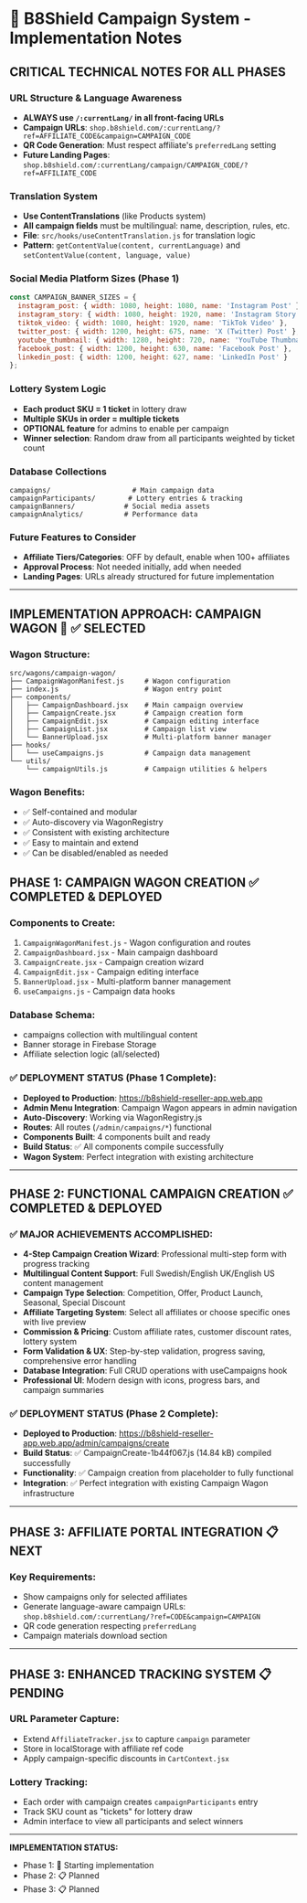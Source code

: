 # 🚀 B8Shield Campaign System - Implementation Notes

## **CRITICAL TECHNICAL NOTES FOR ALL PHASES**

### **URL Structure & Language Awareness**
- **ALWAYS use `/:currentLang/` in all front-facing URLs**
- **Campaign URLs**: `shop.b8shield.com/:currentLang/?ref=AFFILIATE_CODE&campaign=CAMPAIGN_CODE`
- **QR Code Generation**: Must respect affiliate's `preferredLang` setting
- **Future Landing Pages**: `shop.b8shield.com/:currentLang/campaign/CAMPAIGN_CODE/?ref=AFFILIATE_CODE`

### **Translation System**
- **Use ContentTranslations** (like Products system)
- **All campaign fields** must be multilingual: name, description, rules, etc.
- **File**: `src/hooks/useContentTranslation.js` for translation logic
- **Pattern**: `getContentValue(content, currentLanguage)` and `setContentValue(content, language, value)`

### **Social Media Platform Sizes** (Phase 1)
```javascript
const CAMPAIGN_BANNER_SIZES = {
  instagram_post: { width: 1080, height: 1080, name: 'Instagram Post' },
  instagram_story: { width: 1080, height: 1920, name: 'Instagram Story' },
  tiktok_video: { width: 1080, height: 1920, name: 'TikTok Video' },
  twitter_post: { width: 1200, height: 675, name: 'X (Twitter) Post' },
  youtube_thumbnail: { width: 1280, height: 720, name: 'YouTube Thumbnail' },
  facebook_post: { width: 1200, height: 630, name: 'Facebook Post' },
  linkedin_post: { width: 1200, height: 627, name: 'LinkedIn Post' }
};
```

### **Lottery System Logic**
- **Each product SKU = 1 ticket** in lottery draw
- **Multiple SKUs in order = multiple tickets**
- **OPTIONAL feature** for admins to enable per campaign
- **Winner selection**: Random draw from all participants weighted by ticket count

### **Database Collections**
```
campaigns/                    # Main campaign data
campaignParticipants/        # Lottery entries & tracking  
campaignBanners/            # Social media assets
campaignAnalytics/          # Performance data
```

### **Future Features to Consider**
- **Affiliate Tiers/Categories**: OFF by default, enable when 100+ affiliates
- **Approval Process**: Not needed initially, add when needed
- **Landing Pages**: URLs already structured for future implementation

---

## **IMPLEMENTATION APPROACH: CAMPAIGN WAGON** 🚂 ✅ SELECTED

### **Wagon Structure:**
```
src/wagons/campaign-wagon/
├── CampaignWagonManifest.js     # Wagon configuration
├── index.js                     # Wagon entry point
├── components/
│   ├── CampaignDashboard.jsx    # Main campaign overview
│   ├── CampaignCreate.jsx       # Campaign creation form
│   ├── CampaignEdit.jsx         # Campaign editing interface
│   ├── CampaignList.jsx         # Campaign list view
│   └── BannerUpload.jsx         # Multi-platform banner manager
├── hooks/
│   └── useCampaigns.js          # Campaign data management
└── utils/
    └── campaignUtils.js         # Campaign utilities & helpers
```

### **Wagon Benefits:**
- ✅ Self-contained and modular
- ✅ Auto-discovery via WagonRegistry
- ✅ Consistent with existing architecture
- ✅ Easy to maintain and extend
- ✅ Can be disabled/enabled as needed

## **PHASE 1: CAMPAIGN WAGON CREATION** ✅ COMPLETED & DEPLOYED

### **Components to Create:**
1. `CampaignWagonManifest.js` - Wagon configuration and routes
2. `CampaignDashboard.jsx` - Main campaign dashboard
3. `CampaignCreate.jsx` - Campaign creation wizard  
4. `CampaignEdit.jsx` - Campaign editing interface
5. `BannerUpload.jsx` - Multi-platform banner management
6. `useCampaigns.js` - Campaign data hooks

### **Database Schema:**
- campaigns collection with multilingual content
- Banner storage in Firebase Storage
- Affiliate selection logic (all/selected)

### **✅ DEPLOYMENT STATUS (Phase 1 Complete):**
- **Deployed to Production**: https://b8shield-reseller-app.web.app
- **Admin Menu Integration**: Campaign Wagon appears in admin navigation
- **Auto-Discovery**: Working via WagonRegistry.js
- **Routes**: All routes (`/admin/campaigns/*`) functional
- **Components Built**: 4 components built and ready
- **Build Status**: ✅ All components compile successfully
- **Wagon System**: Perfect integration with existing architecture

---

## **PHASE 2: FUNCTIONAL CAMPAIGN CREATION** ✅ COMPLETED & DEPLOYED

### **✅ MAJOR ACHIEVEMENTS ACCOMPLISHED:**
- **4-Step Campaign Creation Wizard**: Professional multi-step form with progress tracking
- **Multilingual Content Support**: Full Swedish/English UK/English US content management
- **Campaign Type Selection**: Competition, Offer, Product Launch, Seasonal, Special Discount
- **Affiliate Targeting System**: Select all affiliates or choose specific ones with live preview
- **Commission & Pricing**: Custom affiliate rates, customer discount rates, lottery system
- **Form Validation & UX**: Step-by-step validation, progress saving, comprehensive error handling
- **Database Integration**: Full CRUD operations with useCampaigns hook
- **Professional UI**: Modern design with icons, progress bars, and campaign summaries

### **✅ DEPLOYMENT STATUS (Phase 2 Complete):**
- **Deployed to Production**: https://b8shield-reseller-app.web.app/admin/campaigns/create
- **Build Status**: ✅ CampaignCreate-1b44f067.js (14.84 kB) compiled successfully
- **Functionality**: ✅ Campaign creation from placeholder to fully functional
- **Integration**: ✅ Perfect integration with existing Campaign Wagon infrastructure

---

## **PHASE 3: AFFILIATE PORTAL INTEGRATION** 📋 NEXT

### **Key Requirements:**
- Show campaigns only for selected affiliates
- Generate language-aware campaign URLs: `shop.b8shield.com/:currentLang/?ref=CODE&campaign=CAMPAIGN`
- QR code generation respecting `preferredLang`
- Campaign materials download section

---

## **PHASE 3: ENHANCED TRACKING SYSTEM** 📋 PENDING

### **URL Parameter Capture:**
- Extend `AffiliateTracker.jsx` to capture `campaign` parameter
- Store in localStorage with affiliate ref code
- Apply campaign-specific discounts in `CartContext.jsx`

### **Lottery Tracking:**
- Each order with campaign creates `campaignParticipants` entry
- Track SKU count as "tickets" for lottery draw
- Admin interface to view all participants and select winners

---

**IMPLEMENTATION STATUS:**
- Phase 1: 🚧 Starting implementation
- Phase 2: 📋 Planned
- Phase 3: 📋 Planned